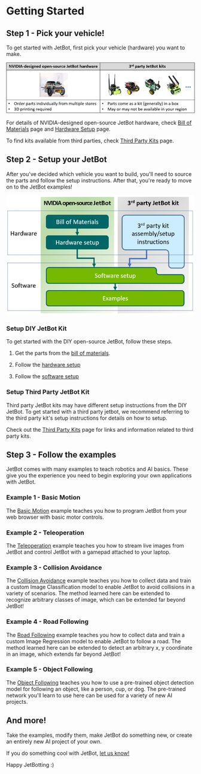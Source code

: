 # Getting Started

## Step 1 - Pick your vehicle!

To get started with JetBot, first pick your vehicle (hardware) you want to make.

![](images/nvjetbot_vs_3rdparty.png)

For details of NVIDIA-designed open-source JetBot hardware, check [Bill of Materials](bill_of_materials.md) page and [Hardware Setup](hardware_setup.md) page.

To find kits available from third parties, check [Third Party Kits](third_party_kits.md) page.

## Step 2 - Setup your JetBot

After you've decided which vehicle you want to build, you'll need to source the parts and follow the setup instructions. After that, you're ready to move on to the JetBot examples!

![JetBot Getting Started Steps](images/steps_nvjetbot_vs_3rdparty.png)

### Setup DIY JetBot Kit

To get started with the DIY open-source JetBot, follow these steps.

1. Get the parts from the [bill of materials](bill_of_materials.md).

2. Follow the [hardware setup](hardware_setup.md)

3. Follow the [software setup](software_setup/docker.md)

### Setup Third Party JetBot Kit

Third party JetBot kits may have different setup instructions from the DIY JetBot. To get started with a third party jetbot, we recommend referring to the third party kit's setup instructions for details on how to setup.

Check out the [Third Party Kits](third_party_kits.md) page for links and information related to third party kits.

## Step 3 - Follow the examples

JetBot comes with many examples to teach robotics and AI basics. These give you the experience you need to begin exploring your own applications with JetBot.

### Example 1 - Basic Motion

The [Basic Motion](examples/basic_motion.md) example teaches you how to program JetBot from your web browser with basic motor controls.

### Example 2 - Teleoperation

The [Teleoperation](examples/teleoperation.md) example teaches you how to stream live images from JetBot and control JetBot with a gamepad attached to your laptop.

### Example 3 - Collision Avoidance

The [Collision Avoidance](examples/collision_avoidance.md) example teaches you how to collect data and train a custom Image Classification model to enable JetBot to avoid collisions in a variety of scenarios. The method learned here can be extended to recognize arbitrary classes of image, which can be extended far beyond JetBot!

### Example 4 - Road Following

The [Road Following](examples/road_following.md) example teaches you how to collect data and train a custom Image Regression model to enable JetBot to follow a road. The method learned here can be extended to detect an arbitrary x, y coordinate in an image, which extends far beyond JetBot!

### Example 5 - Object Following

The [Object Following](examples/object_following.md) teaches you how to use a pre-trained object detection model for following an object, like a person, cup, or dog. The pre-trained network you'll learn to use here can be used for a variety of new AI projects.

## And more!

Take the examples, modify them, make JetBot do something new, or create an entirely new AI project of your own.  

If you do something cool with JetBot, [let us know!](https://forums.developer.nvidia.com/c/agx-autonomous-machines/jetson-embedded-systems/jetson-projects)

Happy JetBotting :)
